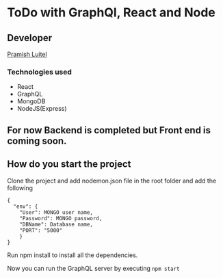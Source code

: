 # ToDo with GraphQl, React and Node

## Developer
[Pramish Luitel](https://pramishluitel.netlify.app/)

### Technologies used
- React
- GraphQL
- MongoDB
- NodeJS(Express)

## For now Backend is completed but Front end is coming soon.

## How do you start the project

Clone the project and add nodemon.json file in the root folder and add the following
```
{
  "env": {
    "User": MONGO user name,
    "Password": MONGO password,
    "DBName": Database name,
    "PORT": "5000" 
    }
}
```
Run npm install to install all the dependencies.

Now you can run the GraphQL server by executing `npm start`